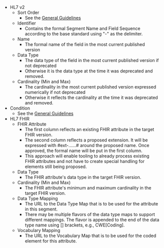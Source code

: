 * HL7 v2
   * Sort Order
      * See the [General Guidelines](mapping_guidelines.html#general-format)
   * Identifier
      * Contains the formal Segment Name and Field Sequence according to the base standard using "-" as the delimiter.
   * Name
      * The formal name of the field in the most current published version
   * Data Type
      * The data type of the field in the most current published version if not deprecated
      * Otherwise it is the data type at the time it was deprecated and removed.
   * Cardinality (Min and Max)
      * The cardinality in the most current published version expressed numerically if not deprecated
      * Otherwise it reflects the cardinality at the time it was deprecated and removed.
* Condition
   * See the [General Guidelines](mapping_guidelines.html#general-format)
* HL7 FHIR
   * FHIR Attribute
      * The first column reflects an existing FHIR attribute in the target FHIR version.
      * The second column reflects a proposed extension.  It will be expressed with #ext-......# around the proposed name.  Once approved, the formal name will be put in the first column.
      * This approach will enable tooling to already process existing FHIR attributes and not have to create special handling for elements still being proposed.
   * Data Type
      * The FHIR attribute's data type in the target FHIR version.
   * Cardinality (Min and Max)
      * The FHIR attribute's minimum and maximum cardinality in the target FHIR version.
   * Data Type Mapping
      * The URL to the Data Type Map that is to be used for the attribute in this segment.
      * There may be multiple flavors of the data type maps to support different mappings.  The flavor is appended to the end of the data type name using [] brackets, e.g., CWE[Coding].
   * Vocabulary Mapping
      * The URL to the Vocabulary Map that is to be used for the coded element for this attribute.